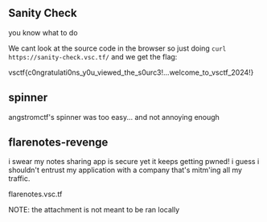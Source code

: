 ## Sanity Check

you know what to do

We cant look at the source code in the browser so just doing `curl https://sanity-check.vsc.tf/` and we get the flag:

vsctf{c0ngratulati0ns_y0u_viewed_the_s0urc3!...welcome_to_vsctf_2024!}


## spinner

angstromctf's spinner was too easy... and not annoying enough




## flarenotes-revenge

i swear my notes sharing app is secure yet it keeps getting pwned! i guess i shouldn't entrust my application with a company that's mitm'ing all my traffic.

flarenotes.vsc.tf

NOTE: the attachment is not meant to be ran locally